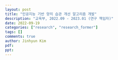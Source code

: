 ```yaml
---
layout: post
title: "인공지능 기반 양치 습관 개선 알고리즘 개발"
description: "교육부, 2022.09 - 2023.01 (연구 책임자)"
date: 2022-09-19
categories: ["research", "research_former"]
tags: []
comments: true
author: Jinhyun Kim
pdf:
ppt:
---
```

